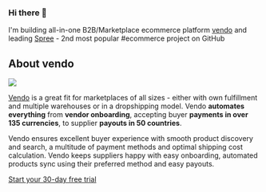 ### Hi there 👋

I'm building all-in-one B2B/Marketplace ecommerce platform [vendo](https://getvendo.com?utm_source=damian_github) and leading [Spree](https://spreecommerce.org) - 2nd most popular #ecommerce project on GitHub

## About vendo

<a href="https://getvendo.com?utm_source=damian_github">
  <img src="https://uploads-ssl.webflow.com/6230c485f2c32ea1b0daa438/62386b96518cdcbe111f134a_OG%20Image%20(2).png" style="max-height:400px" />
</a>

[Vendo](https://getvendo.com?utm_source=vendo_github) is a great fit for marketplaces of all sizes - either with own fulfillment and multiple warehouses or in a dropshipping model. Vendo **automates everything** from **vendor onboarding**, accepting buyer **payments in over 135 currencies**, to supplier **payouts in 50 countries**. 

Vendo ensures excellent buyer experience with smooth product discovery and search, a multitude of payment methods and optimal shipping cost calculation. Vendo keeps suppliers happy with easy onboarding, automated products sync using their preferred method and easy payouts.

[Start your 30-day free trial](https://e98esoirr8c.typeform.com/contactvendo?typeform-source=damian_github)
